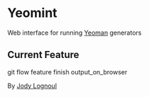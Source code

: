 Yeomint
=======

Web interface for running [Yeoman](http://yeoman.io) generators

## Current Feature

git flow feature finish output_on_browser
     
By [Jody Lognoul](http://me.egam.io)
